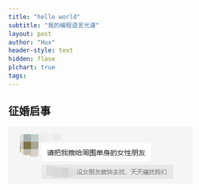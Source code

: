 ```yaml
---
title: "hello world"
subtitle: "我的编程语言光谱"
layout: post
author: "Hux"
header-style: text
hidden: flase
plchart: true
tags:
---
```


## 征婚启事

![img](/img/in-post/post-hello-world/post-hello-world.001.jpg)
